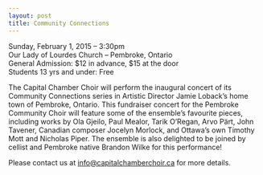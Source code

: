 ```yaml
---
layout: post
title: Community Connections
---
```


Sunday, February 1, 2015 – 3:30pm    
Our Lady of Lourdes Church – Pembroke, Ontario    
General Admission: $12 in advance, $15 at the door    
Students 13 yrs and under: Free

The Capital Chamber Choir will perform the inaugural concert of its Community Connections series in Artistic Director Jamie Loback’s home town of Pembroke, Ontario. This fundraiser concert for the Pembroke Community Choir will feature some of the ensemble’s favourite pieces, including works by Ola Gjeilo, Paul Mealor, Tarik O’Regan, Arvo Pärt, John Tavener, Canadian composer Jocelyn Morlock, and Ottawa’s own Timothy Mott and Nicholas Piper. The ensemble is also delighted to be joined by cellist and Pembroke native Brandon Wilke for this performance!
 
Please contact us at [info@capitalchamberchoir.ca][1] for more details.

[1]:mailto:info@capitalchamberchoir.ca
